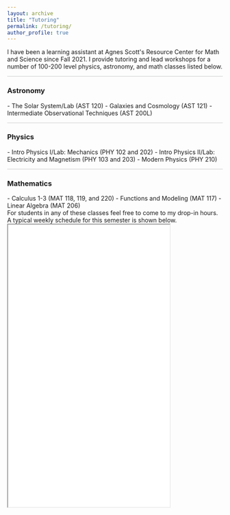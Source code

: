 ```yaml
---
layout: archive
title: "Tutoring"
permalink: /tutoring/
author_profile: true
---
```

I have been a learning assistant at Agnes Scott's Resource Center for Math and Science since Fall 2021. I provide tutoring and lead workshops for a number of 100-200 level physics, astronomy, and math classes listed below.


<hr style = 'background-color:#CCCAC9  ; border-width:0; color:#CCCAC9; height:1px; width:100%;' />

<h3> Astronomy </h3>  
- The Solar System/Lab (AST 120)  
- Galaxies and Cosmology (AST 121)  
- Intermediate Observational Techniques (AST 200L)  

<br>
<hr style = 'background-color:#CCCAC9  ; border-width:0; color:#CCCAC9; height:1px; width:100%;' />
<h3> Physics </h3>  
- Intro Physics I/Lab: Mechanics (PHY 102 and 202)  
- Intro Physics II/Lab: Electricity and Magnetism (PHY 103 and 203)  
- Modern Physics (PHY 210)  

<br>
<hr style = 'background-color:#CCCAC9  ; border-width:0; color:#CCCAC9; height:1px; width:100%;' />  
<h3> Mathematics </h3>   
- Calculus 1-3 (MAT 118, 119, and 220)  
- Functions and Modeling (MAT 117)  
- Linear Algebra (MAT 206)  


<br>
For students in any of these classes feel free to come to my drop-in hours. A typical weekly schedule for this semester is shown below. 
<iframe src="/files/Grace-Krahm-Fall-2023-Schedule.png" width="75%" height="660px">
